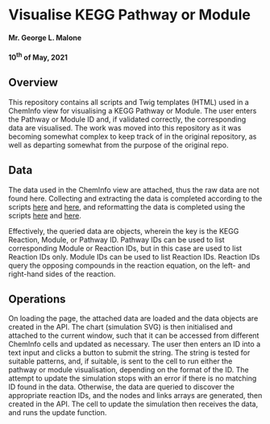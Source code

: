 # Visualise KEGG Pathway or Module
#### Mr. George L. Malone
#### 10<sup>th</sup> of May, 2021


## Overview

This repository contains all scripts and Twig templates (HTML) used in a
ChemInfo view for visualising a KEGG Pathway or Module.  The user enters the
Pathway or Module ID and, if validated correctly, the corresponding data are
visualised.  The work was moved into this repository as it was becoming
somewhat complex to keep track of in the original repository, as well as
departing somewhat from the purpose of the original repo.


## Data

The data used in the ChemInfo view are attached, thus the raw data are not
found here.  Collecting and extracting the data is completed according to the
scripts [here][1] and [here][2], and reformatting the data is completed using
the scripts [here][3] and [here][4].

Effectively, the queried data are objects, wherein the key is the KEGG
Reaction, Module, or Pathway ID.  Pathway IDs can be used to list corresponding
Module or Reaction IDs, but in this case are used to list Reaction IDs only.
Module IDs can be used to list Reaction IDs.  Reaction IDs query the opposing
compounds in the reaction equation, on the left- and right-hand sides of the
reaction.


## Operations

On loading the page, the attached data are loaded and the data objects are
created in the API.  The chart (simulation SVG) is then initialised and
attached to the current window, such that it can be accessed from different
ChemInfo cells and updated as necessary.  The user then enters an ID into a
text input and clicks a button to submit the string.  The string is tested for
suitable patterns, and, if suitable, is sent to the cell to run either the
pathway or module visualisation, depending on the format of the ID.  The
attempt to update the simulation stops with an error if there is no matching ID
found in the data.  Otherwise, the data are queried to discover the appropriate
reaction IDs, and the nodes and links arrays are generated, then created in the
API.  The cell to update the simulation then receives the data, and runs the
update function.


[1]:https://github.com/glm729/mtdtag/blob/master/collect/collect05Kegg.rb
[2]:https://github.com/glm729/mtdtag/blob/master/collect/collect06Kegg.rb
[3]:https://github.com/glm729/mtdtag/blob/master/arrange/arrange06Kegg.R
[4]:https://github.com/glm729/mtdtag/blob/master/arrange/arrange07Kegg.rb
